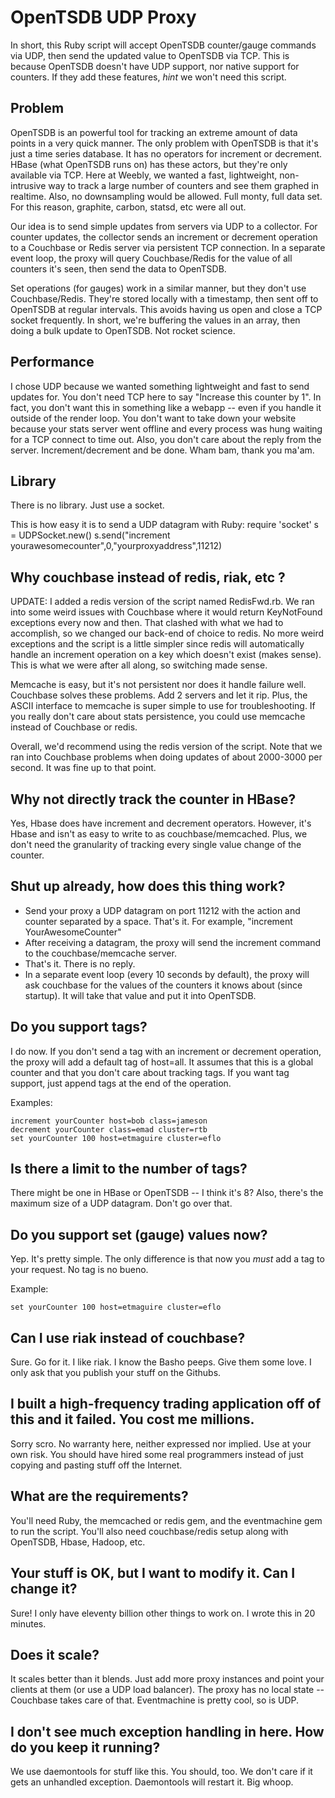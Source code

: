 OpenTSDB UDP Proxy
==================

In short, this Ruby script will accept OpenTSDB counter/gauge commands via UDP, then send the updated value to OpenTSDB via TCP. This is because OpenTSDB doesn't have UDP support, nor native support for counters. If they add these features, *hint* we won't need this script.

Problem
-------

OpenTSDB is an powerful tool for tracking an extreme amount of data points in a very quick manner. The only problem with OpenTSDB is that it's just a time series database. It has no operators for increment or decrement. HBase (what OpenTSDB runs on) has these actors, but they're only available via TCP. Here at Weebly, we wanted a fast, lightweight, non-intrusive way to track a large number of counters and see them graphed in realtime. Also, no downsampling would be allowed. Full monty, full data set. For this reason, graphite, carbon, statsd, etc were all out. 

Our idea is to send simple updates from servers via UDP to a collector. For counter updates, the collector sends an increment or decrement operation to a Couchbase or Redis server via persistent TCP connection. In a separate event loop, the proxy will query Couchbase/Redis for the value of all counters it's seen, then send the data to OpenTSDB.

Set operations (for gauges) work in a similar manner, but they don't use Couchbase/Redis. They're stored locally with a timestamp, then sent off to OpenTSDB at regular intervals. This avoids having us open and close a TCP socket frequently. In short, we're buffering the values in an array, then doing a bulk update to OpenTSDB. Not rocket science.

Performance
-----------

I chose UDP because we wanted something lightweight and fast to send updates for. You don't need TCP here to say "Increase this counter by 1". In fact, you don't want this in something like a webapp -- even if you handle it outside of the render loop. You don't want to take down your website because your stats server went offline and every process was hung waiting for a TCP connect to time out. Also, you don't care about the reply from the server. Increment/decrement and be done. Wham bam, thank you ma'am.

Library
-------

There is no library. Just use a socket.

This is how easy it is to send a UDP datagram with Ruby:
	require 'socket'
	s = UDPSocket.new()
	s.send("increment yourawesomecounter",0,"yourproxyaddress",11212)

Why couchbase instead of redis, riak, etc ?
----------------------------------------------------

UPDATE: I added a redis version of the script named RedisFwd.rb. We ran into some weird issues with Couchbase where it would return KeyNotFound exceptions every now and then. That clashed with what we had to accomplish, so we changed our back-end of choice to redis. No more weird exceptions and the script is a little simpler since redis will automatically handle an increment operation on a key which doesn't exist (makes sense). This is what we were after all along, so switching made sense.

Memcache is easy, but it's not persistent nor does it handle failure well. Couchbase solves these problems. Add 2 servers and let it rip. Plus, the ASCII interface to memcache is super simple to use for troubleshooting. If you really don't care about stats persistence, you could use memcache instead of Couchbase or redis.

Overall, we'd recommend using the redis version of the script. Note that we ran into Couchbase problems when doing updates of about 2000-3000 per second. It was fine up to that point.

Why not directly track the counter in HBase?
--------------------------------------------

Yes, Hbase does have increment and decrement operators. However, it's Hbase and isn't as easy to write to as couchbase/memcached. Plus, we don't need the granularity of tracking every single value change of the counter.

Shut up already, how does this thing work?
------------------------------------------
 - Send your proxy a UDP datagram on port 11212 with the action and counter separated by a space. That's it. For example, "increment YourAwesomeCounter"
 - After receiving a datagram, the proxy will send the increment command to the couchbase/memcache server.
 - That's it. There is no reply.
 - In a separate event loop (every 10 seconds by default), the proxy will ask couchbase for the values of the counters it knows about (since startup). It will take that value and put it into OpenTSDB.

Do you support tags?
--------------------

I do now. If you don't send a tag with an increment or decrement operation, the proxy will add a default tag of host=all. It assumes that this is a global counter and that you don't care about tracking tags. If you want tag support, just append tags at the end of the operation.

Examples:

	increment yourCounter host=bob class=jameson
	decrement yourCounter class=emad cluster=rtb
	set yourCounter 100 host=etmaguire cluster=eflo

Is there a limit to the number of tags?
---------------------------------------

There might be one in HBase or OpenTSDB -- I think it's 8? Also, there's the maximum size of a UDP datagram. Don't go over that.

Do you support set (gauge) values now?
--------------------------------------

Yep. It's pretty simple. The only difference is that now you *must* add a tag to your request. No tag is no bueno.

Example:

	set yourCounter 100 host=etmaguire cluster=eflo

Can I use riak instead of couchbase?
---------------------------------------------

Sure. Go for it. I like riak. I know the Basho peeps. Give them some love. I only ask that you publish your stuff on the Githubs.

I built a high-frequency trading application off of this and it failed. You cost me millions.
---------------------------------------------------------------------------------------------

Sorry scro. No warranty here, neither expressed nor implied. Use at your own risk.
You should have hired some real programmers instead of just copying and pasting stuff off the Internet.

What are the requirements?
--------------------------

You'll need Ruby, the memcached or redis gem, and the eventmachine gem to run the script. You'll also need couchbase/redis setup along with OpenTSDB, Hbase, Hadoop, etc.

Your stuff is OK, but I want to modify it. Can I change it?
-----------------------------------------------------------

Sure! I only have eleventy billion other things to work on. I wrote this in 20 minutes.

Does it scale?
--------------

It scales better than it blends. Just add more proxy instances and point your clients at them (or use a UDP load balancer). The proxy has no local state -- Couchbase takes care of that. Eventmachine is pretty cool, so is UDP.

I don't see much exception handling in here. How do you keep it running?
------------------------------------------------------------------------

We use daemontools for stuff like this. You should, too. We don't care if it gets an unhandled exception. Daemontools will restart it. Big whoop.
